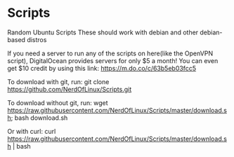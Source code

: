 # Scripts
Random Ubuntu Scripts
These should work with debian and other debian-based distros

If you need a server to run any of the scripts on here(like the OpenVPN script), DigitalOcean provides servers for only $5 a month! You can even get $10 credit by using this link: https://m.do.co/c/63b5eb03fcc5 

To download with git, run: git clone https://github.com/NerdOfLinux/Scripts.git

To download without git, run: wget https://raw.githubusercontent.com/NerdOfLinux/Scripts/master/download.sh; bash download.sh

Or with curl: curl https://raw.githubusercontent.com/NerdOfLinux/Scripts/master/download.sh | bash

